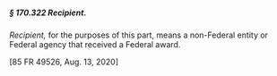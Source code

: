 ##### § 170.322 Recipient. #####

*Recipient,* for the purposes of this part, means a non-Federal entity or Federal agency that received a Federal award.

[85 FR 49526, Aug. 13, 2020]